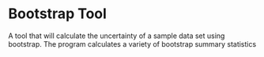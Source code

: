 # Bootstrap Tool

A tool that will calculate the uncertainty of a sample data set using bootstrap. The program calculates a variety of bootstrap summary statistics
